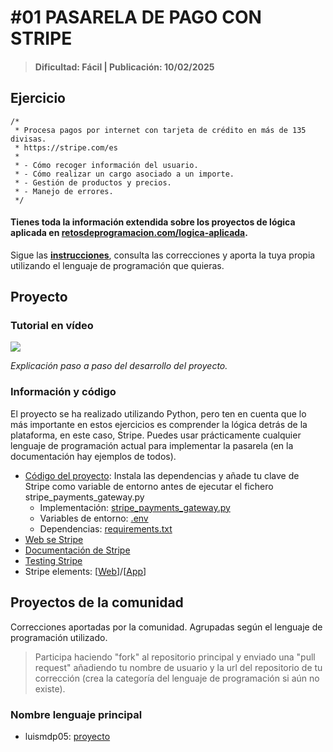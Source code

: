 # #01 PASARELA DE PAGO CON STRIPE
> #### Dificultad: Fácil | Publicación: 10/02/2025

## Ejercicio

```
/*
 * Procesa pagos por internet con tarjeta de crédito en más de 135 divisas.
 * https://stripe.com/es
 * 
 * - Cómo recoger información del usuario.
 * - Cómo realizar un cargo asociado a un importe.
 * - Gestión de productos y precios.
 * - Manejo de errores.
 */
```
#### Tienes toda la información extendida sobre los proyectos de lógica aplicada en **[retosdeprogramacion.com/logica-aplicada](https://retosdeprogramacion.com/logica-aplicada)**.

Sigue las **[instrucciones](../../README.md)**, consulta las correcciones y aporta la tuya propia utilizando el lenguaje de programación que quieras.

## Proyecto

### Tutorial en vídeo

<a href="https://youtu.be/gOWCCkUq2nc"><img src="http://i3.ytimg.com/vi/gOWCCkUq2nc/maxresdefault.jpg"/></a>

*Explicación paso a paso del desarrollo del proyecto.*

### Información y código

El proyecto se ha realizado utilizando Python, pero ten en cuenta que lo más importante en estos ejercicios es comprender la lógica detrás de la plataforma, en este caso, Stripe. Puedes usar prácticamente cualquier lenguaje de programación actual para implementar la pasarela (en la documentación hay ejemplos de todos).

* [Código del proyecto](./): Instala las dependencias y añade tu clave de Stripe como variable de entorno antes de ejecutar el fichero stripe_payments_gateway.py
	* Implementación: [stripe_payments_gateway.py](./stripe_payments_gateway.py)
	* Variables de entorno: [.env](./.env)
	* Dependencias: [requirements.txt](./requirements.txt)
* [Web se Stripe](https://stripe.com/es)
* [Documentación de Stripe](https://docs.stripe.com/get-started/development-environment)
* [Testing Stripe](https://docs.stripe.com/testing)
* Stripe elements: [[Web](https://docs.stripe.com/payments/elements)]/[[App](https://docs.stripe.com/payments/mobile)]


## Proyectos de la comunidad

Correcciones aportadas por la comunidad. Agrupadas según el lenguaje de programación utilizado.

> Participa haciendo "fork" al repositorio principal y enviado una "pull request" añadiendo tu nombre de usuario y la url del repositorio de tu corrección (crea la categoría del lenguaje de programación si aún no existe).

### Nombre lenguaje principal
* luismdp05: [proyecto](https://github.com/luismdp05/payment-gateway-stripe)
